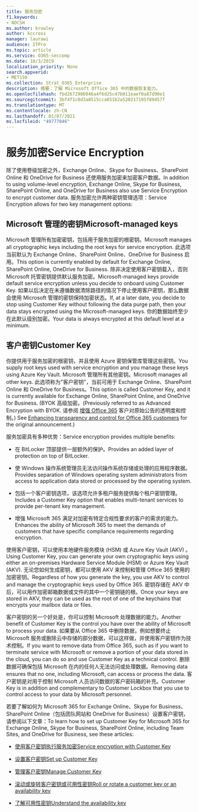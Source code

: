 ```yaml
---
title: 服务加密
f1.keywords:
- NOCSH
ms.author: krowley
author: kccross
manager: laurawi
audience: ITPro
ms.topic: article
ms.service: O365-seccomp
ms.date: 10/3/2019
localization_priority: None
search.appverid:
- MET150
ms.collection: Strat_O365_Enterprise
description: 摘要：了解 Microsoft Office 365 中的数据恢复能力。
ms.openlocfilehash: fbd2672986046a4f6d25c47b011eaef0a87d90e1
ms.sourcegitcommit: 3bf4f1c0d3a8515cca651b2a520217195f89457f
ms.translationtype: MT
ms.contentlocale: zh-CN
ms.lasthandoff: 01/07/2021
ms.locfileid: "49777046"
---
```

# <a name="service-encryption"></a><span data-ttu-id="8a170-103">服务加密</span><span class="sxs-lookup"><span data-stu-id="8a170-103">Service Encryption</span></span>

<span data-ttu-id="8a170-104">除了使用卷级加密之外，Exchange Online、Skype for Business、SharePoint Online 和 OneDrive for Business 还使用服务加密来加密客户数据。</span><span class="sxs-lookup"><span data-stu-id="8a170-104">In addition to using volume-level encryption, Exchange Online, Skype for Business, SharePoint Online, and OneDrive for Business also use Service Encryption to encrypt customer data.</span></span> <span data-ttu-id="8a170-105">服务加密允许两种密钥管理选项：</span><span class="sxs-lookup"><span data-stu-id="8a170-105">Service Encryption allows for two key management options:</span></span>

## <a name="microsoft-managed-keys"></a><span data-ttu-id="8a170-106">Microsoft 管理的密钥</span><span class="sxs-lookup"><span data-stu-id="8a170-106">Microsoft-managed keys</span></span>
<span data-ttu-id="8a170-107">Microsoft 管理所有加密密钥，包括用于服务加密的根密钥。</span><span class="sxs-lookup"><span data-stu-id="8a170-107">Microsoft manages all cryptographic keys including the root keys for service encryption.</span></span> <span data-ttu-id="8a170-108">此选项当前默认为 Exchange Online、SharePoint Online、OneDrive for Business 启用。</span><span class="sxs-lookup"><span data-stu-id="8a170-108">This option is currently enabled by default for Exchange Online, SharePoint Online, OneDrive for Business.</span></span> <span data-ttu-id="8a170-109">除非决定使用客户密钥载入，否则 Microsoft 托管密钥提供默认服务加密。</span><span class="sxs-lookup"><span data-stu-id="8a170-109">Microsoft-managed keys provide default service encryption unless you decide to onboard using Customer Key.</span></span> <span data-ttu-id="8a170-110">如果以后决定在未遵循数据清除路径的情况下停止使用客户密钥，那么数据会使用 Microsoft 管理的密钥保持加密状态。</span><span class="sxs-lookup"><span data-stu-id="8a170-110">If, at a later date, you decide to stop using Customer Key without following the data purge path, then your data stays encrypted using the Microsoft-managed keys.</span></span> <span data-ttu-id="8a170-111">你的数据始终至少在此默认级别加密。</span><span class="sxs-lookup"><span data-stu-id="8a170-111">Your data is always encrypted at this default level at a minimum.</span></span> 

## <a name="customer-key"></a><span data-ttu-id="8a170-112">客户密钥</span><span class="sxs-lookup"><span data-stu-id="8a170-112">Customer Key</span></span>
<span data-ttu-id="8a170-113">你提供用于服务加密的根密钥，并且使用 Azure 密钥保管库管理这些密钥。</span><span class="sxs-lookup"><span data-stu-id="8a170-113">You supply root keys used with service encryption and you manage these keys using Azure Key Vault.</span></span> <span data-ttu-id="8a170-114">Microsoft 管理所有其他密钥。</span><span class="sxs-lookup"><span data-stu-id="8a170-114">Microsoft manages all other keys.</span></span> <span data-ttu-id="8a170-115">此选项称为"客户密钥"，当前可用于 Exchange Online、SharePoint Online 和 OneDrive for Business。</span><span class="sxs-lookup"><span data-stu-id="8a170-115">This option is called Customer Key, and it is currently available for Exchange Online, SharePoint Online, and OneDrive for Business.</span></span> <span data-ttu-id="8a170-116"> (BYOK 高级加密。</span><span class="sxs-lookup"><span data-stu-id="8a170-116">(Previously referred to as Advanced Encryption with BYOK.</span></span> <span data-ttu-id="8a170-117">请参阅 [增强 Office 365](https://blogs.office.com/2015/04/21/enhancing-transparency-and-control-for-office-365-customers/) 客户对原始公告的透明度和控制。) </span><span class="sxs-lookup"><span data-stu-id="8a170-117">See [Enhancing transparency and control for Office 365 customers](https://blogs.office.com/2015/04/21/enhancing-transparency-and-control-for-office-365-customers/) for the original announcement.)</span></span>

<span data-ttu-id="8a170-118">服务加密具有多种优势：</span><span class="sxs-lookup"><span data-stu-id="8a170-118">Service encryption provides multiple benefits:</span></span>

- <span data-ttu-id="8a170-119">在 BitLocker 顶部提供一层额外的保护。</span><span class="sxs-lookup"><span data-stu-id="8a170-119">Provides an added layer of protection on top of BitLocker.</span></span>

- <span data-ttu-id="8a170-120">使 Windows 操作系统管理员无法访问操作系统存储或处理的应用程序数据。</span><span class="sxs-lookup"><span data-stu-id="8a170-120">Provides separation of Windows operating system administrators from access to application data stored or processed by the operating system.</span></span>

- <span data-ttu-id="8a170-121">包括一个客户密钥选项，该选项允许多租户服务提供每个租户密钥管理。</span><span class="sxs-lookup"><span data-stu-id="8a170-121">Includes a Customer Key option that enables multi-tenant services to provide per-tenant key management.</span></span>

- <span data-ttu-id="8a170-122">增强 Microsoft 365 满足对加密有特定合规性要求的客户的需求的能力。</span><span class="sxs-lookup"><span data-stu-id="8a170-122">Enhances the ability of Microsoft 365 to meet the demands of customers that have specific compliance requirements regarding encryption.</span></span>

<span data-ttu-id="8a170-123">使用客户密钥，可以使用本地硬件服务模块 (HSM) 或 Azure Key Vault (AKV) 。</span><span class="sxs-lookup"><span data-stu-id="8a170-123">Using Customer Key, you can generate your own cryptographic keys using either an on-premises Hardware Service Module (HSM) or Azure Key Vault (AKV).</span></span> <span data-ttu-id="8a170-124">无论您如何生成密钥，都可以使用 AKV 来控制和管理 Office 365 使用的加密密钥。</span><span class="sxs-lookup"><span data-stu-id="8a170-124">Regardless of how you generate the key, you use AKV to control and manage the cryptographic keys used by Office 365.</span></span> <span data-ttu-id="8a170-125">密钥存储在 AKV 中后，可以用作加密邮箱数据或文件的其中一个密钥链的根。</span><span class="sxs-lookup"><span data-stu-id="8a170-125">Once your keys are stored in AKV, they can be used as the root of one of the keychains that encrypts your mailbox data or files.</span></span>

<span data-ttu-id="8a170-126">客户密钥的另一个好处是，你可以控制 Microsoft 处理数据的能力。</span><span class="sxs-lookup"><span data-stu-id="8a170-126">Another benefit of Customer Key is the control you have over the ability of Microsoft to process your data.</span></span> <span data-ttu-id="8a170-127">如果要从 Office 365 中删除数据，例如想要终止 Microsoft 服务或删除云中存储的部分数据，可以这样做，并使用客户密钥作为技术控制。</span><span class="sxs-lookup"><span data-stu-id="8a170-127">If you want to remove data from Office 365, such as if you want to terminate service with Microsoft or remove a portion of your data stored in the cloud, you can do so and use Customer Key as a technical control.</span></span> <span data-ttu-id="8a170-128">删除数据可确保包括 Microsoft 在内的任何人无法访问或处理数据。</span><span class="sxs-lookup"><span data-stu-id="8a170-128">Removing data ensures that no one, including Microsoft, can access or process the data.</span></span> <span data-ttu-id="8a170-129">客户密钥是对用于控制 Microsoft 人员访问数据的客户密码箱的补充。</span><span class="sxs-lookup"><span data-stu-id="8a170-129">Customer Key is in addition and complementary to Customer Lockbox that you use to control access to your data by Microsoft personnel.</span></span>

<span data-ttu-id="8a170-130">若要了解如何为 Microsoft 365 for Exchange Online、Skype for Business、SharePoint Online（包括团队网站和 OneDrive for Business）设置客户密钥，请参阅以下文章：</span><span class="sxs-lookup"><span data-stu-id="8a170-130">To learn how to set up Customer Key for Microsoft 365 for Exchange Online, Skype for Business, SharePoint Online, including Team Sites, and OneDrive for Business, see these articles:</span></span>

- [<span data-ttu-id="8a170-131">使用客户密钥执行服务加密</span><span class="sxs-lookup"><span data-stu-id="8a170-131">Service encryption with Customer Key</span></span>](customer-key-overview.md)

- [<span data-ttu-id="8a170-132">设置客户密钥</span><span class="sxs-lookup"><span data-stu-id="8a170-132">Set up Customer Key</span></span>](customer-key-set-up.md)

- [<span data-ttu-id="8a170-133">管理客户密钥</span><span class="sxs-lookup"><span data-stu-id="8a170-133">Manage Customer Key</span></span>](customer-key-manage.md)

- [<span data-ttu-id="8a170-134">滚动或旋转客户密钥或可用性密钥</span><span class="sxs-lookup"><span data-stu-id="8a170-134">Roll or rotate a customer key or an availability key</span></span>](customer-key-availability-key-roll.md)

- [<span data-ttu-id="8a170-135">了解可用性密钥</span><span class="sxs-lookup"><span data-stu-id="8a170-135">Understand the availability key</span></span>](customer-key-availability-key-understand.md)

